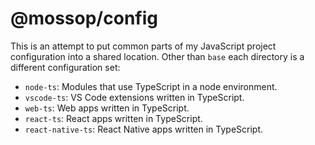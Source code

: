 # @mossop/config

This is an attempt to put common parts of my JavaScript project configuration
into a shared location. Other than `base` each directory is a different
configuration set:

* `node-ts`: Modules that use TypeScript in a node environment.
* `vscode-ts`: VS Code extensions written in TypeScript.
* `web-ts`: Web apps written in TypeScript.
* `react-ts`: React apps written in TypeScript.
* `react-native-ts`: React Native apps written in TypeScript.
